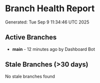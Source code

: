# Branch Health Report
Generated: Tue Sep  9 11:34:46 UTC 2025

## Active Branches
- **main** - 12 minutes ago by Dashboard Bot

## Stale Branches (>30 days)
No stale branches found
